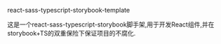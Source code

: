 react-sass-typescript-storybook-template

这是一个react-sass-typescript-storybook脚手架,用于开发React组件,并在storybook+TS的双重保险下保证项目的不腐化.

